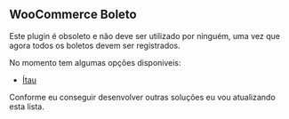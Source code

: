 ## WooCommerce Boleto

Este plugin é obsoleto e não deve ser utilizado por ninguém, uma vez que agora todos os boletos devem ser registrados.

No momento tem algumas opções disponiveis:

- [Ítau](https://github.com/claudiosanches/wc-itau-shopline)

Conforme eu conseguir desenvolver outras soluções eu vou atualizando esta lista.
